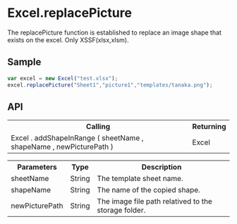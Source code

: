 <H1>Excel.replacePicture</H1>

The replacePicture function is established to replace an image shape that exists on the excel. Only XSSF(xlsx,xlsm).

<h2>Sample</h2>

```javascript
var excel = new Excel("test.xlsx");
excel.replacePicture("Sheet1","picture1","templates/tanaka.png");
```

<h2>API</h2>

<table>
<tr><th>Calling</th><th>Returning</th></tr>
<tr><td>Excel . addShapeInRange ( sheetName , shapeName , newPicturePath )</td><td>Excel</td></tr>
</table>


<table>
<tr><th>Parameters</th><th>Type</th><th>Description</th></tr>
<tr><td>sheetName</td><td>String</td><td>The template sheet name.</td></tr>
<tr><td>shapeName</td><td>String</td><td>The name of the copied shape.</td></tr>
<tr><td>newPicturePath</td><td>String</td><td>The image file path relatived to the storage folder.</td></tr>
</table>
